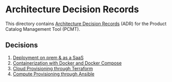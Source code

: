 # Architecture Decision Records

This directory contains [Architecture Decision Records][1] (ADR) for the Product 
Catalog Management Tool (PCMT).

[1]: http://thinkrelevance.com/blog/2011/11/15/documenting-architecture-decisions

## Decisions

1. [Deployment on prem & as a SaaS](adr-001.md)
1. [Containerization with Docker and Docker Compose](adr-002.md)
1. [Cloud Provisioning through Terraform](adr-003.md)
1. [Compute Provisioning through Ansible](adr-004.md)
